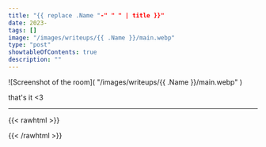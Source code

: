 ```yaml
---
title: "{{ replace .Name "-" " " | title }}"
date: 2023-
tags: []
image: "/images/writeups/{{ .Name }}/main.webp"
type: "post"
showtableOfContents: true
description: ""
---
```


![Screenshot of the room]( "/images/writeups/{{ .Name }}/main.webp" )

that's it <3

---

{{< rawhtml >}} 
<script src="https://utteranc.es/client.js"
        repo="mansoorbarri/website"
        issue-term="title"
        theme="github-light"
        crossorigin="anonymous"
        async>
</script>
{{< /rawhtml >}}